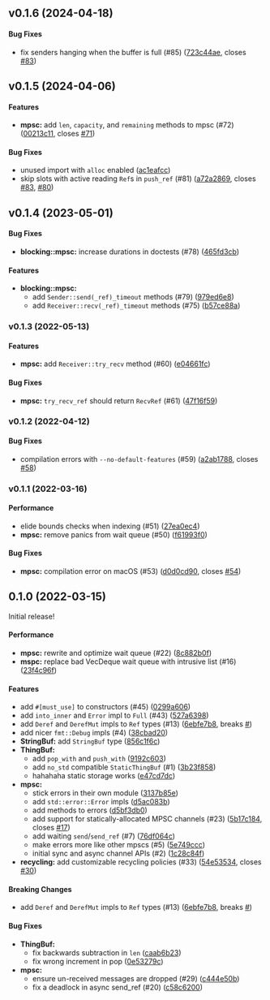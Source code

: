 <a name="v0.1.6"></a>
## v0.1.6 (2024-04-18)


#### Bug Fixes

*   fix senders hanging when the buffer is full (#85) ([723c44ae](https://github.com/hawkw/thingbuf/commit/723c44ae77f76869d5607cbb5a7919477dba23c3), closes [#83](https://github.com/hawkw/thingbuf/issues/83))



<a name="v0.1.5"></a>
## v0.1.5 (2024-04-06)


#### Features

* **mpsc:**  add `len`, `capacity`, and `remaining` methods to mpsc (#72) ([00213c11](https://github.com/hawkw/thingbuf/commit/00213c1174caa8328e982c3036adaefdfb37b895), closes [#71](https://github.com/hawkw/thingbuf/issues/71))

#### Bug Fixes

*   unused import with `alloc` enabled ([ac1eafcc](https://github.com/hawkw/thingbuf/commit/ac1eafccbdff39e7be22823184daf44f8ee99d12))
*   skip slots with active reading `Ref`s in `push_ref` (#81) ([a72a2869](https://github.com/hawkw/thingbuf/commit/a72a2869237c79cd81b58bfcd18b5ded39430cd6), closes [#83](https://github.com/hawkw/thingbuf/issues/83), [#80](https://github.com/hawkw/thingbuf/issues/80))



<a name="v0.1.4"></a>
## v0.1.4 (2023-05-01)


#### Bug Fixes

* **blocking::mpsc:**  increase durations in doctests (#78) ([465fd3cb](https://github.com/hawkw/thingbuf/commit/465fd3cbcb411a4413f382afcdfab1e5d68f3a4a))

#### Features

* **blocking::mpsc:**
  *  add `Sender::send(_ref)_timeout` methods (#79) ([979ed6e8](https://github.com/hawkw/thingbuf/commit/979ed6e8d5ddc11e3d378e0a2829272d1c329624))
  *  add `Receiver::recv(_ref)_timeout` methods (#75) ([b57ce88a](https://github.com/hawkw/thingbuf/commit/b57ce88ac85cf71b363035249e27f1c91e65f372))


<a name="v0.1.3"></a>
### v0.1.3 (2022-05-13)


#### Features

* **mpsc:**  add `Receiver::try_recv` method  (#60) ([e04661fc](https://github.com/hawkw/thingbuf/commit/e04661fc72b08c4e2517a9f0bfb16aa7d2fed683))

#### Bug Fixes

* **mpsc:**  `try_recv_ref` should return `RecvRef` (#61) ([47f16f59](https://github.com/hawkw/thingbuf/commit/47f16f59579e7a5d11a69c47c4a3b7379b758c75))



<a name="v0.1.2"></a>
### v0.1.2 (2022-04-12)


#### Bug Fixes

*   compilation errors with `--no-default-features` (#59) ([a2ab1788](https://github.com/hawkw/thingbuf/commit/a2ab17880e273c5fcde9e1d6ca77978402839d79), closes [#58](https://github.com/hawkw/thingbuf/issues/58))



<a name="v0.1.1"></a>
### v0.1.1 (2022-03-16)


#### Performance

*   elide bounds checks when indexing (#51) ([27ea0ec4](https://github.com/hawkw/thingbuf/commit/27ea0ec45abb45049b8009a253270d5ed658fb38))
* **mpsc:**  remove panics from wait queue (#50) ([f61993f0](https://github.com/hawkw/thingbuf/commit/f61993f0e5f7e8725168b1c12d9249c979a986d3))

#### Bug Fixes

* **mpsc:**  compilation error on macOS (#53) ([d0d0cd90](https://github.com/hawkw/thingbuf/commit/d0d0cd904e900f099c985b0b9340af681f8c881b), closes [#54](https://github.com/hawkw/thingbuf/issues/54))



<a name="0.1.0"></a>
## 0.1.0 (2022-03-15)

Initial release!

#### Performance

* **mpsc:**  rewrite and optimize wait queue (#22) ([8c882b0f](https://github.com/hawkw/thingbuf/commit/8c882b0f40b5b79b1d27116920769bd184d216be))
* **mspc:**  replace bad VecDeque wait queue with intrusive list (#16) ([23f4c96f](https://github.com/hawkw/thingbuf/commit/23f4c96fa4e88aa2183f75c9afd929ca98f06fe5))

#### Features

*   add `#[must_use]` to constructors (#45) ([0299a606](https://github.com/hawkw/thingbuf/commit/0299a6064d31752ed50c49db1010fb945c5ad3d5))
*   add `into_inner` and `Error` impl to `Full` (#43) ([527a6398](https://github.com/hawkw/thingbuf/commit/527a6398eafcc23bd23bea6bd9dc29788a605789))
*   add `Deref` and `DerefMut` impls to `Ref` types (#13) ([6ebfe7b8](https://github.com/hawkw/thingbuf/commit/6ebfe7b8fd4641cdb72566a51a1e99f737888283), breaks [#](https://github.com/hawkw/thingbuf/issues/))
*   add nicer `fmt::Debug` impls (#4) ([38cbad20](https://github.com/hawkw/thingbuf/commit/38cbad20265c4ec3fd6b9bd715a1e6e36a03e72e))
* **StringBuf:**  add `StringBuf`  type ([856c1f6c](https://github.com/hawkw/thingbuf/commit/856c1f6c93f53ad3566e76b6edc33217c451791b))
* **ThingBuf:**
  *  add `pop_with` and `push_with` ([9192c603](https://github.com/hawkw/thingbuf/commit/9192c603855e0099310a8228afa9b9475df5930b))
  *  add `no_std` compatible `StaticThingBuf` (#1) ([3b23f858](https://github.com/hawkw/thingbuf/commit/3b23f8583b3f9c91d2f883f26b0ff454fabe00cf))
  *  hahahaha static storage works ([e47cd7dc](https://github.com/hawkw/thingbuf/commit/e47cd7dc80990ec4aadabe5aab229d4195254f6e))
* **mpsc:**
  *  stick errors in their own module ([3137b85e](https://github.com/hawkw/thingbuf/commit/3137b85e0dbfe9716d29b45efc41443046e726bd))
  *  add `std::error::Error` impls ([d5ac083b](https://github.com/hawkw/thingbuf/commit/d5ac083b15ef70d7d51e74ad1eaa3ca534e8a153))
  *  add methods to errors ([d5bf3db0](https://github.com/hawkw/thingbuf/commit/d5bf3db00606e3118e9d6ba21de03d784024f893))
  *  add support for statically-allocated MPSC channels (#23) ([5b17c184](https://github.com/hawkw/thingbuf/commit/5b17c184b0cf4ed4b1a5de3b4ce5bac13b75ff2f), closes [#17](https://github.com/hawkw/thingbuf/issues/17))
  *  add waiting `send`/`send_ref` (#7) ([76df064c](https://github.com/hawkw/thingbuf/commit/76df064cbfb7b18aea9ec3a7b768f0528840be21))
  *  make errors more like other mpscs (#5) ([5e749ccc](https://github.com/hawkw/thingbuf/commit/5e749ccc91140063d9287dccd36312f110c42836))
  *  initial sync and async channel APIs (#2) ([1c28c84f](https://github.com/hawkw/thingbuf/commit/1c28c84fdc9ffb895799b51fd82beb33783f7b6a))
* **recycling:**  add customizable recycling policies (#33) ([54e53534](https://github.com/hawkw/thingbuf/commit/54e53534303606d734cb7490cf782d7b71fb8103), closes [#30](https://github.com/hawkw/thingbuf/issues/30))

#### Breaking Changes

*   add `Deref` and `DerefMut` impls to `Ref` types (#13) ([6ebfe7b8](https://github.com/hawkw/thingbuf/commit/6ebfe7b8fd4641cdb72566a51a1e99f737888283), breaks [#](https://github.com/hawkw/thingbuf/issues/))

#### Bug Fixes

* **ThingBuf:**
  *  fix backwards subtraction in `len` ([caab6b23](https://github.com/hawkw/thingbuf/commit/caab6b23540ad344e87b7a1a6bcda41d6be7eb7f))
  *  fix wrong increment in pop ([0e53279c](https://github.com/hawkw/thingbuf/commit/0e53279cc25774fef5f5eab34d6ab42807b2dde5))
* **mpsc:**
  *  ensure un-received messages are dropped (#29) ([c444e50b](https://github.com/hawkw/thingbuf/commit/c444e50b8d2ca98745ae451100a4b01f84d054d5))
  *  fix a deadlock in async send_ref  (#20) ([c58c6200](https://github.com/hawkw/thingbuf/commit/c58c620096a063e275f9c16e0a89da3399b47877))
